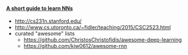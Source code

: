 ####

#### [A short guide to learn NNs](https://chatbotslife.com/a-short-guide-to-learn-neural-networks-and-get-famous-and-rich-then-bf7da3cba76f#.bsa5v9ekx)
* http://cs231n.stanford.edu/
* http://www.cs.utoronto.ca/~fidler/teaching/2015/CSC2523.html
* curated "awesome" lists
  * https://github.com/ChristosChristofidis/awesome-deep-learning
  * https://github.com/kjw0612/awesome-rnn

